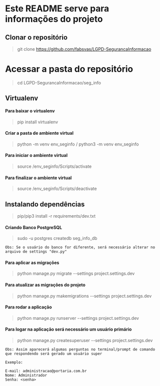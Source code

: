 # Este README serve para informações do projeto


## Clonar o repositório

> git clone https://github.com/fabsvas/LGPD-SegurancaInformacao

# Acessar a pasta do repositório

> cd LGPD-SegurancaInformacao/seg_info

## Virtualenv

#### Para baixar o virtualenv

> pip install virtualenv

#### Criar a pasta de ambiente virtual

> python -m venv env_seginfo / python3 -m venv env_seginfo

#### Para iniciar o ambiente virtual

> source /env_seginfo/Scripts/activate

#### Para finalizar o ambiente virtual

> source /env_seginfo/Scripts/deactivate


## Instalando dependências

> pip/pip3 install -r requirements/dev.txt

	

#### Criando Banco PostgreSQL

> sudo -u postgres createdb seg_info_db

	Obs: Se o usuário do banco for diferente, será necessário alterar no arquivo de settings "dev.py"

#### Para aplicar as migrações

> python manage.py migrate --settings project.settings.dev


#### Para atualizar as migrações do projeto

> python manage.py makemigrations --settings project.settings.dev


#### Para rodar a aplicação

> python manage.py runserver --settings project.settings.dev


#### Para logar na aplicação será necessário um usuário primário

> python manage.py createsuperuser --settings project.settings.dev

	Obs: Assim aparecerá algumas perguntas no terminal/prompt de comando que respondendo será gerado um usuário super

	Exemplo:

	E-mail: administracao@portaria.com.br
	Nome: Administrador
	Senha: <senha>

